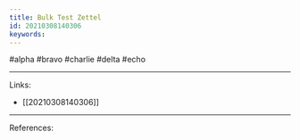 ```yaml
---
title: Bulk Test Zettel
id: 20210308140306
keywords:
---
```

#alpha #bravo #charlie #delta #echo

---
Links:

- [[20210308140306]]

---
References:

